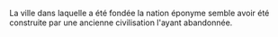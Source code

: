 La ville dans laquelle a été fondée la nation éponyme semble avoir été construite par une ancienne civilisation l'ayant abandonnée.